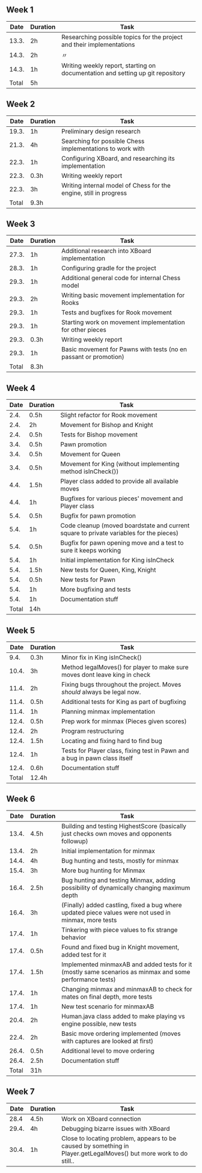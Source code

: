 ## Week 1
|Date |Duration|Task|
|-----|--------|----|
|13.3.|2h      |Researching possible topics for the project and their implementations|
|14.3.|2h      | 〃|
|14.3.|1h      |Writing weekly report, starting on documentation and setting up git repository|
|Total|5h      ||

## Week 2   
|Date |Duration|Task|
|-----|--------|----|
|19.3.|1h      |Preliminary design research|
|21.3.|4h      |Searching for possible Chess implementations to work with|
|22.3.|1h      |Configuring XBoard, and researching its implementation|
|22.3.|0.3h    |Writing weekly report|
|22.3.|3h      |Writing internal model of Chess for the engine, still in progress|
|Total|9.3h     ||
## Week 3
|Date |Duration|Task|
|-----|--------|----|
|27.3.|1h      |Additional research into XBoard implementation|
|28.3.|1h      |Configuring gradle for the project|
|29.3.|1h      |Additional general code for internal Chess model|
|29.3.|2h      |Writing basic movement implementation for Rooks|
|29.3.|1h      |Tests and bugfixes for Rook movement|
|29.3.|1h      |Starting work on movement implementation for other pieces|
|29.3.|0.3h    |Writing weekly report|
|29.3.|1h      |Basic movement for Pawns with tests (no en passant or promotion)|
|Total|8.3h     ||
## Week 4

|Date|Duration|Task|
|----|--------|----|
|2.4.|0.5h    |Slight refactor for Rook movement|
|2.4.|2h      |Movement for Bishop and Knight|
|2.4.|0.5h    |Tests for Bishop movement|
|3.4.|0.5h    |Pawn promotion|
|3.4.|0.5h    |Movement for Queen|
|3.4.|0.5h    |Movement for King (without implementing method isInCheck())|
|4.4.|1.5h    |Player class added to provide all available moves|
|4.4.|1h      |Bugfixes for various pieces' movement and Player class|
|5.4.|0.5h    |Bugfix for pawn promotion|
|5.4.|1h      |Code cleanup (moved boardstate and current square to private variables for the pieces)|
|5.4.|0.5h    |Bugfix for pawn opening move and a test to sure it keeps working|
|5.4.|1h      |Initial implementation for King isInCheck|
|5.4.|1.5h    |New tests for Queen, King, Knight|
|5.4.|0.5h    |New tests for Pawn|
|5.4.|1h      |More bugfixing and tests|
|5.4.|1h      |Documentation stuff|
|Total|14h    ||
## Week 5

|Date |Duration|Task|
|-----|--------|----|
|9.4. |0.3h    |Minor fix in King isInCheck()|
|10.4.|3h      |Method legalMoves() for player to make sure moves dont leave king in check|
|11.4.|2h      |Fixing bugs throughout the project. Moves *should* always be legal now.|
|11.4.|0.5h    |Additional tests for King as part of bugfixing|
|11.4.|1h      |Planning minmax implementation|
|12.4.|0.5h    |Prep work for minmax (Pieces given scores)|
|12.4.|2h      |Program restructuring|
|12.4.|1.5h    |Locating and fixing hard to find bug|
|12.4.|1h      |Tests for Player class, fixing test in Pawn and a bug in pawn class itself|
|12.4.|0.6h    |Documentation stuff|
|Total|12.4h||

## Week 6
|Date |Duration|Task|
|-----|--------|----|
|13.4.|4.5h    |Building and testing HighestScore (basically just checks own moves and opponents followup)|
|13.4.|2h      |Initial implementation for minmax|
|14.4.|4h      |Bug hunting and tests, mostly for minmax|
|15.4.|3h      |More bug hunting for Minmax|
|16.4.|2.5h    |Bug hunting and testing Minmax, adding possibility of dynamically changing maximum depth|
|16.4.|3h      |(Finally) added castling, fixed a bug where updated piece values were not used in minmax, more tests|
|17.4.|1h      |Tinkering with piece values to fix strange behavior|
|17.4.|0.5h    |Found and fixed bug in Knight movement, added test for it|
|17.4.|1.5h    |Implemented minmaxAB and added tests for it (mostly same scenarios as minmax and some performance tests)|
|17.4.|1h      |Changing minmax and minmaxAB to check for mates on final depth, more tests|
|17.4.|1h      |New test scenario for minmaxAB|
|20.4.|2h      |Human.java class added to make playing vs engine possible, new tests|
|22.4.|2h      |Basic move ordering implemented (moves with captures are looked at first)|
|26.4.|0.5h    |Additional level to move ordering|
|26.4.|2.5h    |Documentation stuff|
|Total|31h||

## Week 7
|Date |Duration|Task|
|-----|--------|----|
|28.4 |4.5h    |Work on XBoard connection|
|29.4.|4h      |Debugging bizarre issues with XBoard|
|30.4.|1h      |Close to locating problem, appears to be caused by something in Player.getLegalMoves() but more work to do still..|
